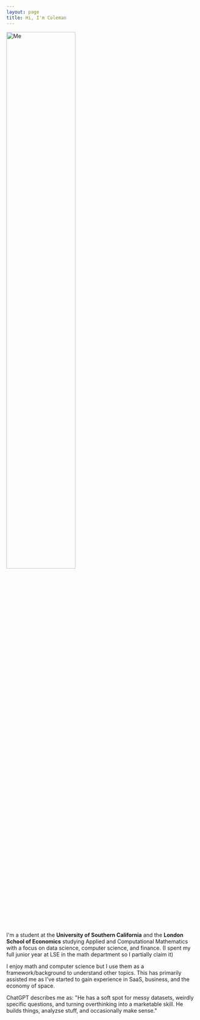 ```yaml
---
layout: page
title: Hi, I'm Coleman
---
```


<img src="home.png" alt="Me" width="60%">

I'm a student at the **University of Southern California** and the **London School of Economics** studying Applied and Computational Mathematics with a focus on data science, computer science, and finance. (I spent my full junior year at LSE in the math department so I partially claim it)

I enjoy math and computer science but I use them as a framework/background to understand other topics. This has primarily assisted me as I've started to gain experience in SaaS, business, and the economy of space.

ChatGPT describes me as: "He has a soft spot for messy datasets, weirdly specific questions, and turning overthinking into a marketable skill. He builds things, analyzse stuff, and occasionally make sense."





